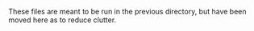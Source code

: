 These files are meant to be run in the previous directory, but have been moved here as to reduce clutter.
